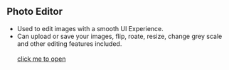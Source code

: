 ## Photo Editor

* Used to edit images with a smooth UI Experience.
* Can upload or save your images, flip, roate, resize, change grey scale and other editing features included.<br/><br/>
[click me to open]()
